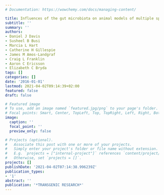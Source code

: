 ```yaml
---
# Documentation: https://wowchemy.com/docs/managing-content/

title: Influences of the gut microbiota on animal models of multiple species
subtitle: ''
summary: ''
authors:
- Daniel J Davis
- Susheel B Busi
- Marcia L Hart
- Catherine H Gillespie
- James M Amos-Landgraf
- Craig L Franklin
- Aaron C Ericsson
- Elizabeth C Bryda
tags: []
categories: []
date: '2016-01-01'
lastmod: 2021-04-02T09:14:39+02:00
featured: false
draft: false

# Featured image
# To use, add an image named `featured.jpg/png` to your page's folder.
# Focal points: Smart, Center, TopLeft, Top, TopRight, Left, Right, BottomLeft, Bottom, BottomRight.
image:
  caption: ''
  focal_point: ''
  preview_only: false

# Projects (optional).
#   Associate this post with one or more of your projects.
#   Simply enter your project's folder or file name without extension.
#   E.g. `projects = ["internal-project"]` references `content/project/deep-learning/index.md`.
#   Otherwise, set `projects = []`.
projects: []
publishDate: '2021-04-02T07:14:38.996239Z'
publication_types:
- '1'
abstract: ''
publication: '*TRANSGENIC RESEARCH*'
---
```

